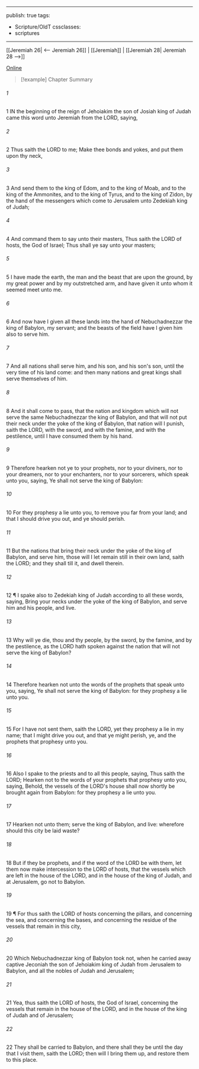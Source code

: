 

---
publish: true
tags:
  - Scripture/OldT
cssclasses:
  - scriptures
---
[[Jeremiah 26| <-- Jeremiah 26]] | [[Jeremiah]] | [[Jeremiah 28| Jeremiah 28 -->]]

[Online](https://churchofjesuschrist.org/study/scriptures/ot/jer/27?lang=eng)

>[!example] Chapter Summary
>
###### 1
1 IN the beginning of the reign of Jehoiakim the son of Josiah king of Judah came this word unto Jeremiah from the LORD, saying,
###### 2
2 Thus saith the LORD to me; Make thee bonds and yokes, and put them upon thy neck,
###### 3
3 And send them to the king of Edom, and to the king of Moab, and to the king of the Ammonites, and to the king of Tyrus, and to the king of Zidon, by the hand of the messengers which come to Jerusalem unto Zedekiah king of Judah;
###### 4
4 And command them to say unto their masters, Thus saith the LORD of hosts, the God of Israel; Thus shall ye say unto your masters;
###### 5
5 I have made the earth, the man and the beast that are upon the ground, by my great power and by my outstretched arm, and have given it unto whom it seemed meet unto me.
###### 6
6 And now have I given all these lands into the hand of Nebuchadnezzar the king of Babylon, my servant; and the beasts of the field have I given him also to serve him.
###### 7
7 And all nations shall serve him, and his son, and his son's son, until the very time of his land come: and then many nations and great kings shall serve themselves of him.
###### 8
8 And it shall come to pass, that the nation and kingdom which will not serve the same Nebuchadnezzar the king of Babylon, and that will not put their neck under the yoke of the king of Babylon, that nation will I punish, saith the LORD, with the sword, and with the famine, and with the pestilence, until I have consumed them by his hand.
###### 9
9 Therefore hearken not ye to your prophets, nor to your diviners, nor to your dreamers, nor to your enchanters, nor to your sorcerers, which speak unto you, saying, Ye shall not serve the king of Babylon:
###### 10
10 For they prophesy a lie unto you, to remove you far from your land; and that I should drive you out, and ye should perish.
###### 11
11 But the nations that bring their neck under the yoke of the king of Babylon, and serve him, those will I let remain still in their own land, saith the LORD; and they shall till it, and dwell therein.
###### 12
12 ¶ I spake also to Zedekiah king of Judah according to all these words, saying, Bring your necks under the yoke of the king of Babylon, and serve him and his people, and live.
###### 13
13 Why will ye die, thou and thy people, by the sword, by the famine, and by the pestilence, as the LORD hath spoken against the nation that will not serve the king of Babylon?
###### 14
14 Therefore hearken not unto the words of the prophets that speak unto you, saying, Ye shall not serve the king of Babylon: for they prophesy a lie unto you.
###### 15
15 For I have not sent them, saith the LORD, yet they prophesy a lie in my name; that I might drive you out, and that ye might perish, ye, and the prophets that prophesy unto you.
###### 16
16 Also I spake to the priests and to all this people, saying, Thus saith the LORD; Hearken not to the words of your prophets that prophesy unto you, saying, Behold, the vessels of the LORD's house shall now shortly be brought again from Babylon: for they prophesy a lie unto you.
###### 17
17 Hearken not unto them; serve the king of Babylon, and live: wherefore should this city be laid waste?
###### 18
18 But if they be prophets, and if the word of the LORD be with them, let them now make intercession to the LORD of hosts, that the vessels which are left in the house of the LORD, and in the house of the king of Judah, and at Jerusalem, go not to Babylon.
###### 19
19 ¶ For thus saith the LORD of hosts concerning the pillars, and concerning the sea, and concerning the bases, and concerning the residue of the vessels that remain in this city,
###### 20
20 Which Nebuchadnezzar king of Babylon took not, when he carried away captive Jeconiah the son of Jehoiakim king of Judah from Jerusalem to Babylon, and all the nobles of Judah and Jerusalem;
###### 21
21 Yea, thus saith the LORD of hosts, the God of Israel, concerning the vessels that remain in the house of the LORD, and in the house of the king of Judah and of Jerusalem;
###### 22
22 They shall be carried to Babylon, and there shall they be until the day that I visit them, saith the LORD; then will I bring them up, and restore them to this place.



